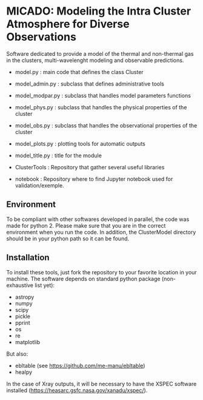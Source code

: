 # MICADO: Modeling the Intra Cluster Atmosphere for Diverse Observations
Software dedicated to provide a model of the thermal and non-thermal gas in the clusters, multi-wavelenght modeling and observable predictions.
                                                            
- model.py : 
	main code that defines the class Cluster
    
- model_admin.py : 
        subclass that defines administrative tools
   
- model_modpar.py : 
        subclass that handles model parameters functions 
        
- model_phys.py : 
    subclass that handles the physical properties of the cluster
    
- model_obs.py : 
    subclass that handles the observational properties of the cluster
    
- model_plots.py : 
        plotting tools for automatic outputs

- model_title.py : 
	title for the module

- ClusterTools :
    Repository that gather several useful libraries

- notebook :
	Repository where to find Jupyter notebook used for validation/exemple. 

## Environment
To be compliant with other softwares developed in parallel, the code was made for python 2. Please make sure that you are in the correct environment when you run the code.
In addition, the ClusterModel directory should be in your python path so it can be found.

## Installation
To install these tools, just fork the repository to your favorite location in your machine.
The software depends on standard python package (non-exhaustive list yet):
- astropy
- numpy
- scipy
- pickle
- pprint
- os
- re
- matplotlib

But also:
- ebltable (see https://github.com/me-manu/ebltable)
- healpy

In the case of Xray outputs, it will be necessary to have the XSPEC software installed (https://heasarc.gsfc.nasa.gov/xanadu/xspec/).
